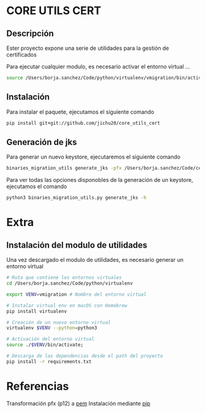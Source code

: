 # CORE UTILS CERT

## Descripción

Ester proyecto expone una serie de utilidades para la gestión de certificados

Para ejecutar cualquier modulo, es necesario activar el entorno virtual ...

```sh
source /Users/borja.sanchez/Code/python/virtualenv/vmigration/bin/activate;
```

## Instalación 

Para instalar el paquete, ejecutamos el siguiente comando 

```sh
pip install git+git://github.com/jichu20/core_utils_cert
```

## Generación de jks

Para generar un nuevo keystore, ejecutaremos el siguiente comando

```sh
binaries_migration_utils generate_jks -pfx /Users/borja.sanchez/Code/certs/seiri-play/etherId.p12 -pwd Mc6xVLLf -a seiri-client -ca /Users/borja.sanchez/Code/certs/CA/work/globalrootca.crt /Users/borja.sanchez/Code/certs/CA/work/globalissuingcainfrastructure.crt
```

Para ver todas las opciones disponobles de la generación de un keystore, ejecutamos el comando

```sh
python3 binaries_migration_utils.py generate_jks -h
```

# Extra

## Instalación del modulo de utilidades

Una vez descargado el modulo de utilidades, es necesario generar un entorno virtual

```sh
# Ruta que contiene los entornos virtuales
cd /Users/borja.sanchez/Code/python/virtualenv

export VENV=vmigration # Nombre del entorno virtual

# Instalar virtual env en macOS con Homebrew
pip install virtualenv

# Creación de un nuevo entorno virtual
virtualenv $VENV --python=python3

# Activación del entorno virtual
source ./$VENV/bin/activate;

# Descarga de las dependencias desde el path del proyecto
pip install -r requirements.txt
```

# Referencias

Transformación pfx (p12) a [pem](https://gist.github.com/erikbern/756b1d8df2d1487497d29b90e81f8068)
Instalación mediante [pip](http://blog.vero4ka.info/blog/2018/07/25/como-hacer-un-repositorio-de-python-instalable/)
